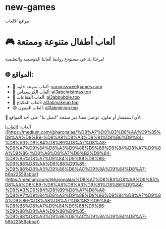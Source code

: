 # new-games
مواقع الالعاب
# 🎮 ألعاب أطفال متنوعة وممتعة

مرحبًا بك في مستودع روابط ألعابنا الموسمية والتعليمية!

## 🌐 المواقع:

- 🧁 ألعاب منوعة حلوة: [varioussweetgames.com](https://www.varioussweetgames.com)
- 🎄 ألعاب الكريسماس: [al3abchristmas.top](https://www.al3abchristmas.top)
- 🎈 ألعاب الفقاعات: [al3abbubble.top](https://www.al3abbubble.top)
- 💄 ألعاب المكياج: [al3abmakeup.top](https://www.al3abmakeup.top)
- 😄 ألعاب المنيون: [al3abminion.top](https://www.al3abminion.top)

📧 لأي استفسار أو تعاون، تواصل معنا عبر صفحة "اتصل بنا" على أحد المواقع.

ألعاب: [[العاب](https://medium.com/@haronalaa/%D8%A7%D8%B3%D8%AA%D9%85%D8%AA%D8%B9-%D8%A8%D8%A3%D9%81%D8%B6%D9%84-%D8%A3%D9%84%D8%B9%D8%A7%D8%A8-%D8%A7%D9%84%D8%A3%D9%88%D9%86%D9%84%D8%A7%D9%8A%D9%86-%D8%A8%D8%A7%D8%B2%D9%84-%D8%B5%D8%A7%D9%84%D9%88%D9%86-%D9%88%D8%AA%D9%88%D9%85-%D9%88%D8%A3%D9%86%D8%AC%D9%8A%D9%84%D8%A7-b6b22559abba)]([https://medium.com/@haronalaa/%D8%A7%D8%B3%D8%AA%D9%85%D8%AA%D8%B9-%D8%A8%D8%A3%D9%81%D8%B6%D9%84-%D8%A3%D9%84%D8%B9%D8%A7%D8%A8-%D8%A7%D9%84%D8%A3%D9%88%D9%86%D9%84%D8%A7%D9%8A%D9%86-%D8%A8%D8%A7%D8%B2%D9%84-%D8%B5%D8%A7%D9%84%D9%88%D9%86-%D9%88%D8%AA%D9%88%D9%85-%D9%88%D8%A3%D9%86%D8%AC%D9%8A%D9%84%D8%A7-b6b22559abba](https://medium.com/@haronalaa/%D8%A7%D8%B3%D8%AA%D9%85%D8%AA%D8%B9-%D8%A8%D8%A3%D9%81%D8%B6%D9%84-%D8%A3%D9%84%D8%B9%D8%A7%D8%A8-%D8%A7%D9%84%D8%A3%D9%88%D9%86%D9%84%D8%A7%D9%8A%D9%86-%D8%A8%D8%A7%D8%B2%D9%84-%D8%B5%D8%A7%D9%84%D9%88%D9%86-%D9%88%D8%AA%D9%88%D9%85-%D9%88%D8%A3%D9%86%D8%AC%D9%8A%D9%84%D8%A7-b6b22559abba))

